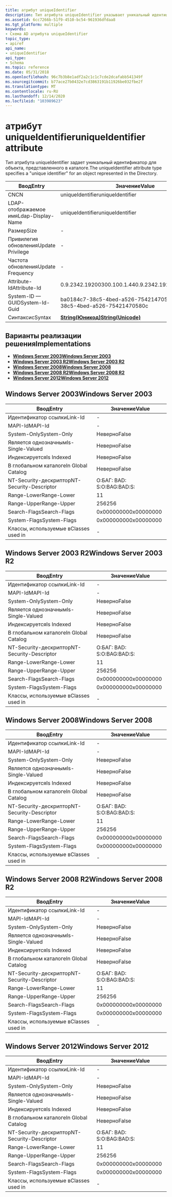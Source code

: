 ```yaml
---
title: атрибут uniqueIdentifier
description: Тип атрибута uniqueIdentifier указывает уникальный идентификатор \ 0034; \ 0034; для объекта, представленного в каталоге.
ms.assetid: 6cc7266b-51f9-4510-bc54-961936dfdaa8
ms.tgt_platform: multiple
keywords:
- Схема AD атрибута uniqueIdentifier
topic_type:
- apiref
api_name:
- uniqueIdentifier
api_type:
- Schema
ms.topic: reference
ms.date: 05/31/2018
ms.openlocfilehash: 96c7b3b8e1adf2a2c1c1c7cde2dcafabb541349f
ms.sourcegitcommit: b77ace27b0432e7cd3863191b11926be032fbe2f
ms.translationtype: MT
ms.contentlocale: ru-RU
ms.lasthandoff: 12/14/2020
ms.locfileid: "103989623"
---
```

# <a name="uniqueidentifier-attribute"></a><span data-ttu-id="c6842-104">атрибут uniqueIdentifier</span><span class="sxs-lookup"><span data-stu-id="c6842-104">uniqueIdentifier attribute</span></span>

<span data-ttu-id="c6842-105">Тип атрибута uniqueIdentifier задает уникальный идентификатор для объекта, представленного в каталоге.</span><span class="sxs-lookup"><span data-stu-id="c6842-105">The uniqueIdentifier attribute type specifies a "unique identifier" for an object represented in the Directory.</span></span>



| <span data-ttu-id="c6842-106">Ввод</span><span class="sxs-lookup"><span data-stu-id="c6842-106">Entry</span></span> | <span data-ttu-id="c6842-107">Значение</span><span class="sxs-lookup"><span data-stu-id="c6842-107">Value</span></span> |
|-------------------|---------------------------------------------|
| <span data-ttu-id="c6842-108">CN</span><span class="sxs-lookup"><span data-stu-id="c6842-108">CN</span></span>                | <span data-ttu-id="c6842-109">uniqueIdentifier</span><span class="sxs-lookup"><span data-stu-id="c6842-109">uniqueIdentifier</span></span>                            |
| <span data-ttu-id="c6842-110">LDAP-отображаемое имя</span><span class="sxs-lookup"><span data-stu-id="c6842-110">Ldap-Display-Name</span></span> | <span data-ttu-id="c6842-111">uniqueIdentifier</span><span class="sxs-lookup"><span data-stu-id="c6842-111">uniqueIdentifier</span></span>                            |
| <span data-ttu-id="c6842-112">Размер</span><span class="sxs-lookup"><span data-stu-id="c6842-112">Size</span></span>              | \-                                          |
| <span data-ttu-id="c6842-113">Привилегия обновления</span><span class="sxs-lookup"><span data-stu-id="c6842-113">Update Privilege</span></span>  | \-                                          |
| <span data-ttu-id="c6842-114">Частота обновления</span><span class="sxs-lookup"><span data-stu-id="c6842-114">Update Frequency</span></span>  | \-                                          |
| <span data-ttu-id="c6842-115">Attribute-Id</span><span class="sxs-lookup"><span data-stu-id="c6842-115">Attribute-Id</span></span>      | <span data-ttu-id="c6842-116">0.9.2342.19200300.100.1.44</span><span class="sxs-lookup"><span data-stu-id="c6842-116">0.9.2342.19200300.100.1.44</span></span>                  |
| <span data-ttu-id="c6842-117">System-ID — GUID</span><span class="sxs-lookup"><span data-stu-id="c6842-117">System-Id-Guid</span></span>    | <span data-ttu-id="c6842-118">ba0184c7-38c5-4bed-a526-75421470580c</span><span class="sxs-lookup"><span data-stu-id="c6842-118">ba0184c7-38c5-4bed-a526-75421470580c</span></span>        |
| <span data-ttu-id="c6842-119">Синтаксис</span><span class="sxs-lookup"><span data-stu-id="c6842-119">Syntax</span></span>            | [<span data-ttu-id="c6842-120">**String(Юникод)**</span><span class="sxs-lookup"><span data-stu-id="c6842-120">**String(Unicode)**</span></span>](s-string-unicode.md) |



## <a name="implementations"></a><span data-ttu-id="c6842-121">Варианты реализации решения</span><span class="sxs-lookup"><span data-stu-id="c6842-121">Implementations</span></span>

-   [<span data-ttu-id="c6842-122">**Windows Server 2003**</span><span class="sxs-lookup"><span data-stu-id="c6842-122">**Windows Server 2003**</span></span>](#windows-server-2003)
-   [<span data-ttu-id="c6842-123">**Windows Server 2003 R2**</span><span class="sxs-lookup"><span data-stu-id="c6842-123">**Windows Server 2003 R2**</span></span>](#windows-server-2003-r2)
-   [<span data-ttu-id="c6842-124">**Windows Server 2008**</span><span class="sxs-lookup"><span data-stu-id="c6842-124">**Windows Server 2008**</span></span>](#windows-server-2008)
-   [<span data-ttu-id="c6842-125">**Windows Server 2008 R2**</span><span class="sxs-lookup"><span data-stu-id="c6842-125">**Windows Server 2008 R2**</span></span>](#windows-server-2008-r2)
-   [<span data-ttu-id="c6842-126">**Windows Server 2012**</span><span class="sxs-lookup"><span data-stu-id="c6842-126">**Windows Server 2012**</span></span>](#windows-server-2012)

## <a name="windows-server-2003"></a><span data-ttu-id="c6842-127">Windows Server 2003</span><span class="sxs-lookup"><span data-stu-id="c6842-127">Windows Server 2003</span></span>



| <span data-ttu-id="c6842-128">Ввод</span><span class="sxs-lookup"><span data-stu-id="c6842-128">Entry</span></span> | <span data-ttu-id="c6842-129">Значение</span><span class="sxs-lookup"><span data-stu-id="c6842-129">Value</span></span> |
|------------------------|--------------|
| <span data-ttu-id="c6842-130">Идентификатор ссылки</span><span class="sxs-lookup"><span data-stu-id="c6842-130">Link-Id</span></span>                | \-           |
| <span data-ttu-id="c6842-131">MAPI-Id</span><span class="sxs-lookup"><span data-stu-id="c6842-131">MAPI-Id</span></span>                | \-           |
| <span data-ttu-id="c6842-132">System-Only</span><span class="sxs-lookup"><span data-stu-id="c6842-132">System-Only</span></span>            | <span data-ttu-id="c6842-133">Неверно</span><span class="sxs-lookup"><span data-stu-id="c6842-133">False</span></span>        |
| <span data-ttu-id="c6842-134">Является однозначным</span><span class="sxs-lookup"><span data-stu-id="c6842-134">Is-Single-Valued</span></span>       | <span data-ttu-id="c6842-135">Неверно</span><span class="sxs-lookup"><span data-stu-id="c6842-135">False</span></span>        |
| <span data-ttu-id="c6842-136">Индексируется</span><span class="sxs-lookup"><span data-stu-id="c6842-136">Is Indexed</span></span>             | <span data-ttu-id="c6842-137">Неверно</span><span class="sxs-lookup"><span data-stu-id="c6842-137">False</span></span>        |
| <span data-ttu-id="c6842-138">В глобальном каталоге</span><span class="sxs-lookup"><span data-stu-id="c6842-138">In Global Catalog</span></span>      | <span data-ttu-id="c6842-139">Неверно</span><span class="sxs-lookup"><span data-stu-id="c6842-139">False</span></span>        |
| <span data-ttu-id="c6842-140">NT-Security-дескриптор</span><span class="sxs-lookup"><span data-stu-id="c6842-140">NT-Security-Descriptor</span></span> | <span data-ttu-id="c6842-141">О:БАГ: BAD: S:</span><span class="sxs-lookup"><span data-stu-id="c6842-141">O:BAG:BAD:S:</span></span> |
| <span data-ttu-id="c6842-142">Range-Lower</span><span class="sxs-lookup"><span data-stu-id="c6842-142">Range-Lower</span></span>            | <span data-ttu-id="c6842-143">1</span><span class="sxs-lookup"><span data-stu-id="c6842-143">1</span></span>            |
| <span data-ttu-id="c6842-144">Range-Upper</span><span class="sxs-lookup"><span data-stu-id="c6842-144">Range-Upper</span></span>            | <span data-ttu-id="c6842-145">256</span><span class="sxs-lookup"><span data-stu-id="c6842-145">256</span></span>          |
| <span data-ttu-id="c6842-146">Search-Flags</span><span class="sxs-lookup"><span data-stu-id="c6842-146">Search-Flags</span></span>           | <span data-ttu-id="c6842-147">0x00000000</span><span class="sxs-lookup"><span data-stu-id="c6842-147">0x00000000</span></span>   |
| <span data-ttu-id="c6842-148">System-Flags</span><span class="sxs-lookup"><span data-stu-id="c6842-148">System-Flags</span></span>           | <span data-ttu-id="c6842-149">0x00000000</span><span class="sxs-lookup"><span data-stu-id="c6842-149">0x00000000</span></span>   |
| <span data-ttu-id="c6842-150">Классы, используемые в</span><span class="sxs-lookup"><span data-stu-id="c6842-150">Classes used in</span></span>        | \-           |



## <a name="windows-server-2003-r2"></a><span data-ttu-id="c6842-151">Windows Server 2003 R2</span><span class="sxs-lookup"><span data-stu-id="c6842-151">Windows Server 2003 R2</span></span>



| <span data-ttu-id="c6842-152">Ввод</span><span class="sxs-lookup"><span data-stu-id="c6842-152">Entry</span></span> | <span data-ttu-id="c6842-153">Значение</span><span class="sxs-lookup"><span data-stu-id="c6842-153">Value</span></span> |
|------------------------|--------------|
| <span data-ttu-id="c6842-154">Идентификатор ссылки</span><span class="sxs-lookup"><span data-stu-id="c6842-154">Link-Id</span></span>                | \-           |
| <span data-ttu-id="c6842-155">MAPI-Id</span><span class="sxs-lookup"><span data-stu-id="c6842-155">MAPI-Id</span></span>                | \-           |
| <span data-ttu-id="c6842-156">System-Only</span><span class="sxs-lookup"><span data-stu-id="c6842-156">System-Only</span></span>            | <span data-ttu-id="c6842-157">Неверно</span><span class="sxs-lookup"><span data-stu-id="c6842-157">False</span></span>        |
| <span data-ttu-id="c6842-158">Является однозначным</span><span class="sxs-lookup"><span data-stu-id="c6842-158">Is-Single-Valued</span></span>       | <span data-ttu-id="c6842-159">Неверно</span><span class="sxs-lookup"><span data-stu-id="c6842-159">False</span></span>        |
| <span data-ttu-id="c6842-160">Индексируется</span><span class="sxs-lookup"><span data-stu-id="c6842-160">Is Indexed</span></span>             | <span data-ttu-id="c6842-161">Неверно</span><span class="sxs-lookup"><span data-stu-id="c6842-161">False</span></span>        |
| <span data-ttu-id="c6842-162">В глобальном каталоге</span><span class="sxs-lookup"><span data-stu-id="c6842-162">In Global Catalog</span></span>      | <span data-ttu-id="c6842-163">Неверно</span><span class="sxs-lookup"><span data-stu-id="c6842-163">False</span></span>        |
| <span data-ttu-id="c6842-164">NT-Security-дескриптор</span><span class="sxs-lookup"><span data-stu-id="c6842-164">NT-Security-Descriptor</span></span> | <span data-ttu-id="c6842-165">О:БАГ: BAD: S:</span><span class="sxs-lookup"><span data-stu-id="c6842-165">O:BAG:BAD:S:</span></span> |
| <span data-ttu-id="c6842-166">Range-Lower</span><span class="sxs-lookup"><span data-stu-id="c6842-166">Range-Lower</span></span>            | <span data-ttu-id="c6842-167">1</span><span class="sxs-lookup"><span data-stu-id="c6842-167">1</span></span>            |
| <span data-ttu-id="c6842-168">Range-Upper</span><span class="sxs-lookup"><span data-stu-id="c6842-168">Range-Upper</span></span>            | <span data-ttu-id="c6842-169">256</span><span class="sxs-lookup"><span data-stu-id="c6842-169">256</span></span>          |
| <span data-ttu-id="c6842-170">Search-Flags</span><span class="sxs-lookup"><span data-stu-id="c6842-170">Search-Flags</span></span>           | <span data-ttu-id="c6842-171">0x00000000</span><span class="sxs-lookup"><span data-stu-id="c6842-171">0x00000000</span></span>   |
| <span data-ttu-id="c6842-172">System-Flags</span><span class="sxs-lookup"><span data-stu-id="c6842-172">System-Flags</span></span>           | <span data-ttu-id="c6842-173">0x00000000</span><span class="sxs-lookup"><span data-stu-id="c6842-173">0x00000000</span></span>   |
| <span data-ttu-id="c6842-174">Классы, используемые в</span><span class="sxs-lookup"><span data-stu-id="c6842-174">Classes used in</span></span>        | \-           |



## <a name="windows-server-2008"></a><span data-ttu-id="c6842-175">Windows Server 2008</span><span class="sxs-lookup"><span data-stu-id="c6842-175">Windows Server 2008</span></span>



| <span data-ttu-id="c6842-176">Ввод</span><span class="sxs-lookup"><span data-stu-id="c6842-176">Entry</span></span> | <span data-ttu-id="c6842-177">Значение</span><span class="sxs-lookup"><span data-stu-id="c6842-177">Value</span></span> |
|------------------------|--------------|
| <span data-ttu-id="c6842-178">Идентификатор ссылки</span><span class="sxs-lookup"><span data-stu-id="c6842-178">Link-Id</span></span>                | \-           |
| <span data-ttu-id="c6842-179">MAPI-Id</span><span class="sxs-lookup"><span data-stu-id="c6842-179">MAPI-Id</span></span>                | \-           |
| <span data-ttu-id="c6842-180">System-Only</span><span class="sxs-lookup"><span data-stu-id="c6842-180">System-Only</span></span>            | <span data-ttu-id="c6842-181">Неверно</span><span class="sxs-lookup"><span data-stu-id="c6842-181">False</span></span>        |
| <span data-ttu-id="c6842-182">Является однозначным</span><span class="sxs-lookup"><span data-stu-id="c6842-182">Is-Single-Valued</span></span>       | <span data-ttu-id="c6842-183">Неверно</span><span class="sxs-lookup"><span data-stu-id="c6842-183">False</span></span>        |
| <span data-ttu-id="c6842-184">Индексируется</span><span class="sxs-lookup"><span data-stu-id="c6842-184">Is Indexed</span></span>             | <span data-ttu-id="c6842-185">Неверно</span><span class="sxs-lookup"><span data-stu-id="c6842-185">False</span></span>        |
| <span data-ttu-id="c6842-186">В глобальном каталоге</span><span class="sxs-lookup"><span data-stu-id="c6842-186">In Global Catalog</span></span>      | <span data-ttu-id="c6842-187">Неверно</span><span class="sxs-lookup"><span data-stu-id="c6842-187">False</span></span>        |
| <span data-ttu-id="c6842-188">NT-Security-дескриптор</span><span class="sxs-lookup"><span data-stu-id="c6842-188">NT-Security-Descriptor</span></span> | <span data-ttu-id="c6842-189">О:БАГ: BAD: S:</span><span class="sxs-lookup"><span data-stu-id="c6842-189">O:BAG:BAD:S:</span></span> |
| <span data-ttu-id="c6842-190">Range-Lower</span><span class="sxs-lookup"><span data-stu-id="c6842-190">Range-Lower</span></span>            | <span data-ttu-id="c6842-191">1</span><span class="sxs-lookup"><span data-stu-id="c6842-191">1</span></span>            |
| <span data-ttu-id="c6842-192">Range-Upper</span><span class="sxs-lookup"><span data-stu-id="c6842-192">Range-Upper</span></span>            | <span data-ttu-id="c6842-193">256</span><span class="sxs-lookup"><span data-stu-id="c6842-193">256</span></span>          |
| <span data-ttu-id="c6842-194">Search-Flags</span><span class="sxs-lookup"><span data-stu-id="c6842-194">Search-Flags</span></span>           | <span data-ttu-id="c6842-195">0x00000000</span><span class="sxs-lookup"><span data-stu-id="c6842-195">0x00000000</span></span>   |
| <span data-ttu-id="c6842-196">System-Flags</span><span class="sxs-lookup"><span data-stu-id="c6842-196">System-Flags</span></span>           | <span data-ttu-id="c6842-197">0x00000000</span><span class="sxs-lookup"><span data-stu-id="c6842-197">0x00000000</span></span>   |
| <span data-ttu-id="c6842-198">Классы, используемые в</span><span class="sxs-lookup"><span data-stu-id="c6842-198">Classes used in</span></span>        | \-           |



## <a name="windows-server-2008-r2"></a><span data-ttu-id="c6842-199">Windows Server 2008 R2</span><span class="sxs-lookup"><span data-stu-id="c6842-199">Windows Server 2008 R2</span></span>



| <span data-ttu-id="c6842-200">Ввод</span><span class="sxs-lookup"><span data-stu-id="c6842-200">Entry</span></span> | <span data-ttu-id="c6842-201">Значение</span><span class="sxs-lookup"><span data-stu-id="c6842-201">Value</span></span> |
|------------------------|--------------|
| <span data-ttu-id="c6842-202">Идентификатор ссылки</span><span class="sxs-lookup"><span data-stu-id="c6842-202">Link-Id</span></span>                | \-           |
| <span data-ttu-id="c6842-203">MAPI-Id</span><span class="sxs-lookup"><span data-stu-id="c6842-203">MAPI-Id</span></span>                | \-           |
| <span data-ttu-id="c6842-204">System-Only</span><span class="sxs-lookup"><span data-stu-id="c6842-204">System-Only</span></span>            | <span data-ttu-id="c6842-205">Неверно</span><span class="sxs-lookup"><span data-stu-id="c6842-205">False</span></span>        |
| <span data-ttu-id="c6842-206">Является однозначным</span><span class="sxs-lookup"><span data-stu-id="c6842-206">Is-Single-Valued</span></span>       | <span data-ttu-id="c6842-207">Неверно</span><span class="sxs-lookup"><span data-stu-id="c6842-207">False</span></span>        |
| <span data-ttu-id="c6842-208">Индексируется</span><span class="sxs-lookup"><span data-stu-id="c6842-208">Is Indexed</span></span>             | <span data-ttu-id="c6842-209">Неверно</span><span class="sxs-lookup"><span data-stu-id="c6842-209">False</span></span>        |
| <span data-ttu-id="c6842-210">В глобальном каталоге</span><span class="sxs-lookup"><span data-stu-id="c6842-210">In Global Catalog</span></span>      | <span data-ttu-id="c6842-211">Неверно</span><span class="sxs-lookup"><span data-stu-id="c6842-211">False</span></span>        |
| <span data-ttu-id="c6842-212">NT-Security-дескриптор</span><span class="sxs-lookup"><span data-stu-id="c6842-212">NT-Security-Descriptor</span></span> | <span data-ttu-id="c6842-213">О:БАГ: BAD: S:</span><span class="sxs-lookup"><span data-stu-id="c6842-213">O:BAG:BAD:S:</span></span> |
| <span data-ttu-id="c6842-214">Range-Lower</span><span class="sxs-lookup"><span data-stu-id="c6842-214">Range-Lower</span></span>            | <span data-ttu-id="c6842-215">1</span><span class="sxs-lookup"><span data-stu-id="c6842-215">1</span></span>            |
| <span data-ttu-id="c6842-216">Range-Upper</span><span class="sxs-lookup"><span data-stu-id="c6842-216">Range-Upper</span></span>            | <span data-ttu-id="c6842-217">256</span><span class="sxs-lookup"><span data-stu-id="c6842-217">256</span></span>          |
| <span data-ttu-id="c6842-218">Search-Flags</span><span class="sxs-lookup"><span data-stu-id="c6842-218">Search-Flags</span></span>           | <span data-ttu-id="c6842-219">0x00000000</span><span class="sxs-lookup"><span data-stu-id="c6842-219">0x00000000</span></span>   |
| <span data-ttu-id="c6842-220">System-Flags</span><span class="sxs-lookup"><span data-stu-id="c6842-220">System-Flags</span></span>           | <span data-ttu-id="c6842-221">0x00000000</span><span class="sxs-lookup"><span data-stu-id="c6842-221">0x00000000</span></span>   |
| <span data-ttu-id="c6842-222">Классы, используемые в</span><span class="sxs-lookup"><span data-stu-id="c6842-222">Classes used in</span></span>        | \-           |



## <a name="windows-server-2012"></a><span data-ttu-id="c6842-223">Windows Server 2012</span><span class="sxs-lookup"><span data-stu-id="c6842-223">Windows Server 2012</span></span>



| <span data-ttu-id="c6842-224">Ввод</span><span class="sxs-lookup"><span data-stu-id="c6842-224">Entry</span></span> | <span data-ttu-id="c6842-225">Значение</span><span class="sxs-lookup"><span data-stu-id="c6842-225">Value</span></span> |
|------------------------|--------------|
| <span data-ttu-id="c6842-226">Идентификатор ссылки</span><span class="sxs-lookup"><span data-stu-id="c6842-226">Link-Id</span></span>                | \-           |
| <span data-ttu-id="c6842-227">MAPI-Id</span><span class="sxs-lookup"><span data-stu-id="c6842-227">MAPI-Id</span></span>                | \-           |
| <span data-ttu-id="c6842-228">System-Only</span><span class="sxs-lookup"><span data-stu-id="c6842-228">System-Only</span></span>            | <span data-ttu-id="c6842-229">Неверно</span><span class="sxs-lookup"><span data-stu-id="c6842-229">False</span></span>        |
| <span data-ttu-id="c6842-230">Является однозначным</span><span class="sxs-lookup"><span data-stu-id="c6842-230">Is-Single-Valued</span></span>       | <span data-ttu-id="c6842-231">Неверно</span><span class="sxs-lookup"><span data-stu-id="c6842-231">False</span></span>        |
| <span data-ttu-id="c6842-232">Индексируется</span><span class="sxs-lookup"><span data-stu-id="c6842-232">Is Indexed</span></span>             | <span data-ttu-id="c6842-233">Неверно</span><span class="sxs-lookup"><span data-stu-id="c6842-233">False</span></span>        |
| <span data-ttu-id="c6842-234">В глобальном каталоге</span><span class="sxs-lookup"><span data-stu-id="c6842-234">In Global Catalog</span></span>      | <span data-ttu-id="c6842-235">Неверно</span><span class="sxs-lookup"><span data-stu-id="c6842-235">False</span></span>        |
| <span data-ttu-id="c6842-236">NT-Security-дескриптор</span><span class="sxs-lookup"><span data-stu-id="c6842-236">NT-Security-Descriptor</span></span> | <span data-ttu-id="c6842-237">О:БАГ: BAD: S:</span><span class="sxs-lookup"><span data-stu-id="c6842-237">O:BAG:BAD:S:</span></span> |
| <span data-ttu-id="c6842-238">Range-Lower</span><span class="sxs-lookup"><span data-stu-id="c6842-238">Range-Lower</span></span>            | <span data-ttu-id="c6842-239">1</span><span class="sxs-lookup"><span data-stu-id="c6842-239">1</span></span>            |
| <span data-ttu-id="c6842-240">Range-Upper</span><span class="sxs-lookup"><span data-stu-id="c6842-240">Range-Upper</span></span>            | <span data-ttu-id="c6842-241">256</span><span class="sxs-lookup"><span data-stu-id="c6842-241">256</span></span>          |
| <span data-ttu-id="c6842-242">Search-Flags</span><span class="sxs-lookup"><span data-stu-id="c6842-242">Search-Flags</span></span>           | <span data-ttu-id="c6842-243">0x00000000</span><span class="sxs-lookup"><span data-stu-id="c6842-243">0x00000000</span></span>   |
| <span data-ttu-id="c6842-244">System-Flags</span><span class="sxs-lookup"><span data-stu-id="c6842-244">System-Flags</span></span>           | <span data-ttu-id="c6842-245">0x00000000</span><span class="sxs-lookup"><span data-stu-id="c6842-245">0x00000000</span></span>   |
| <span data-ttu-id="c6842-246">Классы, используемые в</span><span class="sxs-lookup"><span data-stu-id="c6842-246">Classes used in</span></span>        | \-           |



 

 




